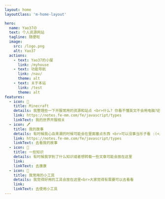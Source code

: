 ```yaml
---
layout: home
layoutClass: 'm-home-layout'

hero:
  name: Yao37の
  text: 个人资源网站
  tagline: 随便啦
  image:
    src: /logo.png
    alt: Yao37
  actions:
    - text: Yao37的小屋
      link: /myhouse
    - text: 功能导航
      link: /nav/
      theme: alt
    - text: 关于本站
      link: /test
      theme: alt
features:
  - icon: 📕
    title: Minecraft
    details: 我整理些一下开服常用的资源和站点 <br>什么? 你看不懂英文不会用电脑?赶紧滚!</br>
    link: https://notes.fe-mm.com/fe/javascript/types
    linkText: 我的世界开服相关
  - icon: 🖊
    title: 我的故事
    details: 有时候我心血来潮的时候可能会在里面塞点东西 <br>可以没事当乐子看 :(</br>
    link: https://notes.fe-mm.com/fe/javascript/types
    linkText: 去看我的故事
  - icon: 🤔
    title: 一些知识
    details: 有时候我学到了什么知识或者想转载一些文章可能会放在这里
    link: 
    linkText: 去康康
  - icon: 🔧
    title: 我常用的小工具
    details: 我觉得好用的工具会放在这里<br>大家觉得有需要可以去看看
    link:
    linkText: 去使用小工具
---
```


<style>
/*爱的魔力转圈圈*/
.m-home-layout .image-src:hover {
  transform: translate(-50%, -50%) rotate(666turn);
  transition: transform 59s 1s cubic-bezier(0.3, 0, 0.8, 1);
}

.m-home-layout .details small {
  opacity: 0.8;
}

.m-home-layout .bottom-small {
  display: block;
  margin-top: 2em;
  text-align: right;
}
</style>
